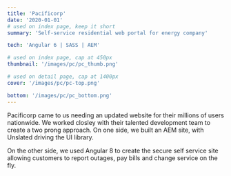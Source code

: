 ```yaml
---
title: 'Pacificorp'
date: '2020-01-01'
# used on index page, keep it short
summary: 'Self-service residential web portal for energy company'

tech: 'Angular 6 | SASS | AEM'

# used on index page, cap at 450px
thumbnail: '/images/pc/pc_thumb.png' 

# used on detail page, cap at 1400px
cover: '/images/pc/pc-top.png'

bottom: '/images/pc/pc_bottom.png'
---
```


Pacificorp came to us needing an updated website for their millions of users nationwide. We worked closley with their talented development team to create a two prong approach. On one side, we built an AEM site, with Unslated driving the UI library. 

On the other side, we used Angular 8 to create the secure self service site allowing customers to report outages, pay bills and change service on the fly. 